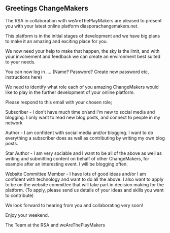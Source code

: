## Greetings ChangeMakers

The RSA in collaboration with weAreThePlayMakers are pleased to present you with your latest online platform diasporachangemakers.net.

This platform is in the initial stages of development and we have big plans to make it an amazing and exciting place for you.

We now need your help to make that happen, the sky is the limit, and with your involvement and feedback we can create an environment best suited to your needs.

You can now log in .... (Name? Password? Create new password etc, instructions here)

We need to identify what role each of you amazing ChangeMakers would like to play in the further development of your online platform.

Please respond to this email with your chosen role;

Subscriber - I don't have much time or/and I'm new to social media and blogging. I only want to read new blog posts, and connect to people in my network

Author - I am confident with social media and/or blogging. I want to do everything a subscriber does as well as contributing by writing my own blog posts.

Star Author - I am very sociable and I want to be all of the above as well as writing and submitting content on behalf of other ChangeMakers, for example after an interesting event. I will be blogging often.

Website Committee Member - I have lots of good ideas and/or I am confident with technology and want to do all the above. I also want to apply to be on the website committee that will take part in decision making for the platform. (To apply, please send us details of your ideas and skills you want to contribute)

We look forward to hearing from you and collaborating very soon!

Enjoy your weekend.

The Team at the RSA and weAreThePlayMakers
